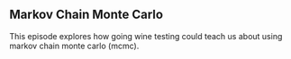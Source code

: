 ## Markov Chain Monte Carlo

This episode explores how going wine testing could teach us about using markov chain monte carlo (mcmc).
